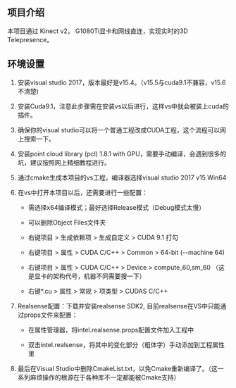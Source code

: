 ## 项目介绍

本项目通过 Kinect v2， G1080Ti显卡和网线直连，实现实时的3D Telepresence。

## 环境设置

1. 安装visual studio 2017，版本最好是v15.4。（v15.5与cuda9.1不兼容，v15.6不清楚)

2. 安装Cuda9.1，注意此步骤需在安装vs以后进行，这样vs中就会被装上cuda的插件。

3. 确保你的visual studio可以将一个普通工程改成CUDA工程，这个流程可以网上搜索一下。

4. 安装point cloud library (pcl) 1.8.1 with GPU，需要手动编译，会遇到很多的坑，建议按照网上精细教程进行。

5. 通过cmake生成本项目的vs工程，编译器选择visual studio 2017 v15 Win64

6. 在vs中打开本项目以后，还需要进行一些配置：

	* 需选择x64编译模式；最好选择Release模式（Debug模式太慢）

	* 可以删除Object Files文件夹
    
	* 右键项目 > 生成依赖项 > 生成自定义 > CUDA 9.1 打勾

	* 右键项目 > 属性 > CUDA C/C++ > Common > 64-bit (--machine 64)

	* 右键项目 > 属性 > CUDA C/C++ > Device > compute_60,sm_60 （这是显卡的架构代号，机器不同需要搜一下）

	* 右键*.cu > 属性 > 常规 > 项类型 > CUDAS C/C++

7. Realsense配置：下载并安装realsense SDK2, 目前realsense在VS中只能通过props文件来配置：
	
	* 在属性管理器，将intel.realsense.props配置文件加入工程中
	
	* 双击intel.realsense，将其中的变化部分（粗体字）手动添加到工程属性里

8. 最后在Visual Studio中删除CmakeList.txt，以免Cmake重新编译了。（这一系列麻烦操作的根源在于各种库不一定都能被Cmake支持）
